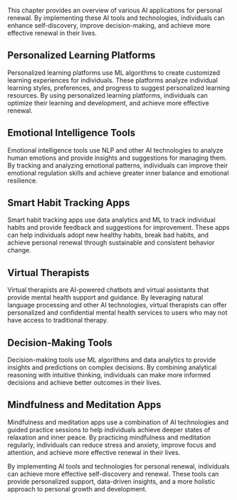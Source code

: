 

This chapter provides an overview of various AI applications for personal renewal. By implementing these AI tools and technologies, individuals can enhance self-discovery, improve decision-making, and achieve more effective renewal in their lives.

Personalized Learning Platforms
-------------------------------

Personalized learning platforms use ML algorithms to create customized learning experiences for individuals. These platforms analyze individual learning styles, preferences, and progress to suggest personalized learning resources. By using personalized learning platforms, individuals can optimize their learning and development, and achieve more effective renewal.

Emotional Intelligence Tools
----------------------------

Emotional intelligence tools use NLP and other AI technologies to analyze human emotions and provide insights and suggestions for managing them. By tracking and analyzing emotional patterns, individuals can improve their emotional regulation skills and achieve greater inner balance and emotional resilience.

Smart Habit Tracking Apps
-------------------------

Smart habit tracking apps use data analytics and ML to track individual habits and provide feedback and suggestions for improvement. These apps can help individuals adopt new healthy habits, break bad habits, and achieve personal renewal through sustainable and consistent behavior change.

Virtual Therapists
------------------

Virtual therapists are AI-powered chatbots and virtual assistants that provide mental health support and guidance. By leveraging natural language processing and other AI technologies, virtual therapists can offer personalized and confidential mental health services to users who may not have access to traditional therapy.

Decision-Making Tools
---------------------

Decision-making tools use ML algorithms and data analytics to provide insights and predictions on complex decisions. By combining analytical reasoning with intuitive thinking, individuals can make more informed decisions and achieve better outcomes in their lives.

Mindfulness and Meditation Apps
-------------------------------

Mindfulness and meditation apps use a combination of AI technologies and guided practice sessions to help individuals achieve deeper states of relaxation and inner peace. By practicing mindfulness and meditation regularly, individuals can reduce stress and anxiety, improve focus and attention, and achieve more effective renewal in their lives.

By implementing AI tools and technologies for personal renewal, individuals can achieve more effective self-discovery and renewal. These tools can provide personalized support, data-driven insights, and a more holistic approach to personal growth and development.
